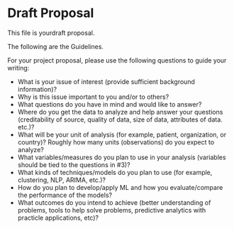 # Draft Proposal 

This file is yourdraft proposal. 

The following are the Guidelines. 

For your project proposal, please use the following questions to guide your writing:

- What is your issue of interest (provide sufficient background information)?
- Why is this issue important to you and/or to others?
- What questions do you have in mind and would like to answer?
- Where do you get the data to analyze and help answer your questions (creditability of source, quality of data, size of data, attributes of data. etc.)?
- What will be your unit of analysis (for example, patient, organization, or country)? Roughly how many units (observations) do you expect to analyze?
- What variables/measures do you plan to use in your analysis (variables should be tied to the questions in #3)?
- What kinds of techniques/models do you plan to use (for example, clustering, NLP, ARIMA, etc.)?
- How do you plan to develop/apply ML and how you evaluate/compare the performance of the models?
- What outcomes do you intend to achieve (better understanding of problems, tools to help solve problems, predictive analytics with practicle applications, etc)? 
